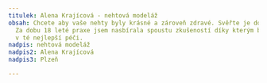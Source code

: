 ```yaml
---
titulek: Alena Krajícová - nehtová modeláž
obsah: Chcete aby vaše nehty byly krásné a zároveň zdravé. Svěřte je do mých rukou.
  Za dobu 18 leté praxe jsem nasbírala spoustu zkušeností díky kterým budou vaše nehty
  v té nejlepší péči.
nadpis: nehtová modeláž
nadpis2: Alena Krajícová
nadpis3: Plzeň

---
```

